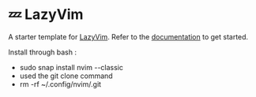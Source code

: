 # 💤 LazyVim

A starter template for [LazyVim](https://github.com/LazyVim/LazyVim).
Refer to the [documentation](https://lazyvim.github.io/installation) to get started.

Install through bash :
- sudo snap install nvim --classic
- used the git clone command 
- rm -rf ~/.config/nvim/.git
